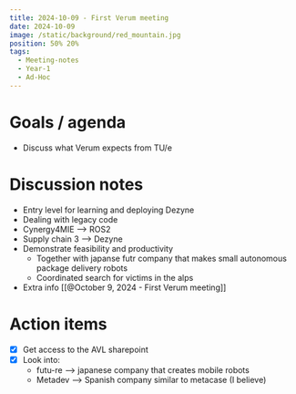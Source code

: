 ```yaml
---
title: 2024-10-09 - First Verum meeting
date: 2024-10-09
image: /static/background/red_mountain.jpg
position: 50% 20%
tags:
  - Meeting-notes
  - Year-1
  - Ad-Hoc
---
```


# Goals / agenda

- Discuss what Verum expects from TU/e

# Discussion notes

- Entry level for learning and deploying Dezyne
- Dealing with legacy code
- Cynergy4MIE --> ROS2
- Supply chain 3 --> Dezyne
- Demonstrate feasibility and productivity
    - Together with japanse futr company that makes small autonomous package delivery robots
    - Coordinated search for victims in the alps
- Extra info [[@October 9, 2024 - First Verum meeting]]

# Action items

- [x] Get access to the AVL sharepoint
- [x] Look into:
    - futu-re --> japanese company that creates mobile robots
    - Metadev --> Spanish company similar to metacase (I believe)
